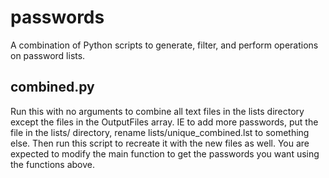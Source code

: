 # passwords
A combination of Python scripts to generate, filter, and perform operations on password lists.

## combined.py
Run this with no arguments to combine all text files in the lists directory except the files in the OutputFiles array.
IE to add more passwords, put the file in the lists/ directory, rename lists/unique_combined.lst to something else. Then run this script to recreate it with the new files as well.
You are expected to modify the main function to get the passwords you want using the functions above.

